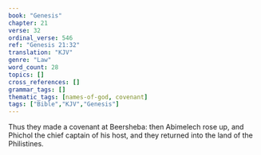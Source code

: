 ```yaml
---
book: "Genesis"
chapter: 21
verse: 32
ordinal_verse: 546
ref: "Genesis 21:32"
translation: "KJV"
genre: "Law"
word_count: 28
topics: []
cross_references: []
grammar_tags: []
thematic_tags: [names-of-god, covenant]
tags: ["Bible","KJV","Genesis"]
---
```

Thus they made a covenant at Beersheba: then Abimelech rose up, and Phichol the chief captain of his host, and they returned into the land of the Philistines.
